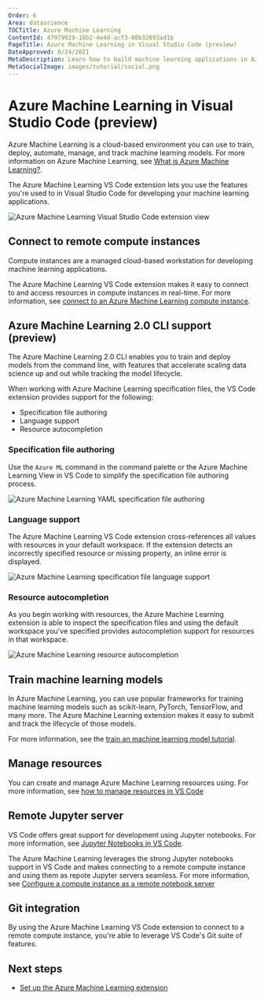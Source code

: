 ```yaml
---
Order: 6
Area: datascience
TOCTitle: Azure Machine Learning
ContentId: 47979929-10b2-4e4d-acf3-00b32893ad1b
PageTitle: Azure Machine Learning in Visual Studio Code (preview)
DateApproved: 8/24/2021
MetaDescription: Learn how to build machine learning applications in Azure Machine Learning using the Visual Studio Code extension
MetaSocialImage: images/tutorial/social.png
---
```


# Azure Machine Learning in Visual Studio Code (preview)

Azure Machine Learning is a cloud-based environment you can use to train, deploy, automate, manage, and track machine learning models. For more information on Azure Machine Learning, see [What is Azure Machine Learning?](https://docs.microsoft.com/azure/machine-learning/overview-what-is-azure-ml).

The Azure Machine Learning VS Code extension lets you use the features you're used to in Visual Studio Code for developing your machine learning applications.

![Azure Machine Learning Visual Studio Code extension view](images/azure-machine-learning/azure-machine-learning-vscode-extension.png)

## Connect to remote compute instances

Compute instances are a managed cloud-based workstation for developing machine learning applications.

The Azure Machine Learning VS Code extension makes it easy to connect to and access resources in compute instances in real-time. For more information, see [connect to an Azure Machine Learning compute instance](https://docs.microsoft.com/azure/machine-learning/how-to-set-up-vs-code-remote?tabs=extension).

## Azure Machine Learning 2.0 CLI support (preview)

The Azure Machine Learning 2.0 CLI enables you to train and deploy models from the command line, with features that accelerate scaling data science up and out while tracking the model lifecycle.

When working with Azure Machine Learning specification files, the VS Code extension provides support for the following:

- Specification file authoring
- Language support
- Resource autocompletion

### Specification file authoring

Use the `Azure ML` command in the command palette or the Azure Machine Learning View in VS Code to simplify the specification file authoring process.

![Azure Machine Learning YAML specification file authoring](images/azure-machine-learning/specification-file-authoring.gif)

### Language support

The Azure Machine Learning VS Code extension cross-references all values with resources in your default workspace. If the extension detects an incorrectly specified resource or missing property, an inline error is displayed.

![Azure Machine Learning specification file language support](images/azure-machine-learning/language-support.gif)

### Resource autocompletion

As you begin working with resources, the Azure Machine Learning extension is able to inspect the specification files and using the default workspace you've specified provides autocompletion support for resources in that workspace.

![Azure Machine Learning resource autocompletion](images/azure-machine-learning/resource-autocompletion.gif)

## Train machine learning models

In Azure Machine Learning, you can use popular frameworks for training machine learning models such as scikit-learn, PyTorch, TensorFlow, and many more. The Azure Machine Learning extension makes it easy to submit and track the lifecycle of those models.

For more information, see the [train an machine learning model tutorial](https://docs.microsoft.com/azure/machine-learning/tutorial-train-deploy-image-classification-model-vscode).

## Manage resources

You can create and manage Azure Machine Learning resources using. For more information, see [how to manage resources in VS Code](https://docs.microsoft.com/azure/machine-learning/how-to-manage-resources-vscode)

## Remote Jupyter server

VS Code offers great support for development using Jupyter notebooks. For more information, see [Jupyter Notebooks in VS Code](./jupyter-notebooks.md).

The Azure Machine Learning leverages the strong Jupyter notebooks support in VS Code and makes connecting to a remote compute instance and using them as repote Jupyter servers seamless. For more information, see [Configure a compute instance as a remote notebook server](https://docs.microsoft.com/azure/machine-learning/how-to-set-up-vs-code-remote?tabs=extension)

## Git integration

By using the Azure Machine Learning VS Code extension to connect to a remote compute instance, you're able to leverage VS Code's Git suite of features.

## Next steps

- [Set up the Azure Machine Learning extension](https://docs.microsoft.com/azure/machine-learning/how-to-setup-vs-code)